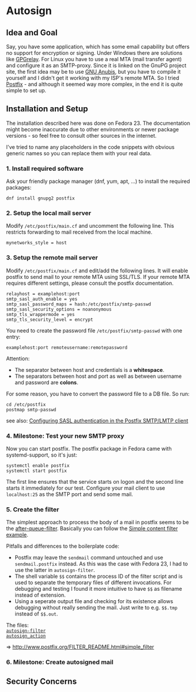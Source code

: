 Autosign
========

Idea and Goal
-------------

Say, you have some application, which has some email capability but offers no support for encryption or signing. Under Windows there are solutions like [GPGrelay](https://www.heise.de/download/product/gpgrelay-57604). For Linux you have to use a real MTA (mail transfer agent) and configure it as an SMTP-proxy. Since it is linked on the GnuPG project site, the first idea may be to use [GNU Anubis](https://www.gnu.org/software/anubis/), but you have to compile it yourself and I didn't get it working with my ISP's remote MTA. So I tried [Postfix](http://www.postfix.org) - and although it seemed way more complex, in the end it is quite simple to set up.

Installation and Setup
----------------------

The installation described here was done on Fedora 23. The documentation might become inaccurate due to other environments or newer package versions - so feel free to consult other sources in the internet.

I've tried to name any placeholders in the code snippets with obvious generic names so you can replace them with your real data.

### 1. Install required software ###

Ask your friendly package manager (dnf, yum, apt, ...) to install the required packages:
```
dnf install gnupg2 postfix
```

### 2. Setup the local mail server ###

Modify `/etc/postfix/main.cf` and uncomment the following line. This restricts forwarding to mail received from the local machine.
```
mynetworks_style = host
```

### 3. Setup the remote mail server ###

Modify `/etc/postfix/main.cf` and edit/add the following lines. It will enable postfix to send mail to your remote MTA using SSL/TLS. If your remote MTA requires different settings, please consult the postfix documentation.
```
relayhost = examplehost:port
smtp_sasl_auth_enable = yes
smtp_sasl_password_maps = hash:/etc/postfix/smtp-passwd
smtp_sasl_security_options = noanonymous
smtp_tls_wrappermode = yes
smtp_tls_security_level = encrypt
```

You need to create the password file `/etc/postfix/smtp-passwd` with one entry:
```
examplehost:port remoteusername:remotepassword
```

Attention:
- The separator between host and credentials is a __whitespace__.
- The separators between host and port as well as between username and password are __colons__.

For some reason, you have to convert the password file to a DB file. So run:
```
cd /etc/postfix
postmap smtp-passwd
```

see also: [Configuring SASL authentication in the Postfix SMTP/LMTP client](http://www.postfix.org/SASL_README.html#client_sasl)

### 4. Milestone: Test your new SMTP proxy ###

Now you can start postfix. The postfix package in Fedora came with systemd-support, so it's just:
```
systemctl enable postfix
systemctl start postfix
```
The first line ensures that the service starts on logon and the second line starts it immediately for our test. Configure your mail client to use `localhost:25` as the SMTP port and send some mail.

### 5. Create the filter ###

The simplest approach to process the body of a mail in postfix seems to be the [after-queue-filter](http://www.postfix.org/FILTER_README.html). Basically you can follow the [Simple content filter example](http://www.postfix.org/FILTER_README.html#simple_filter).

Pitfalls and differences to the boilerplate code:
- Postfix may leave the `sendmail` command untouched and use `sendmail.postfix` instead. As this was the case with Fedora 23, I had to use the latter in `autosign-filter`.
- The shell variable `$$` contains the process ID of the filter script and is used to separate the temporary files of different invocations. For debugging and testing I found it more intuitive to have `$$` as filename instead of extension. 
- Using a seperate output file and checking for its existence allows debugging without really sending the mail. Just write to e.g. `$$.tmp` instead of `$$.out`.

The files:  
[`autosign-filter`](./autosign-filter)  
[`autosign_action`](./autosign-action)

=> http://www.postfix.org/FILTER_README.html#simple_filter

### 6. Milestone: Create autosigned mail ###

Security Concerns
-----------------
